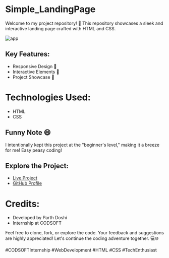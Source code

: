 # Simple_LandingPage
Welcome to my project repository! 🚀 This repository showcases a sleek and interactive landing page crafted with HTML and CSS. 

![app](image1.png) 

## Key Features:
- Responsive Design 📱
- Interactive Elements 🎨
- Project Showcase 🚀

# Technologies Used:
- HTML
- CSS

## Funny Note 😄
I intentionally kept this project at the "beginner's level," making it a breeze for me! Easy peasy coding! 

## Explore the Project:
- [Live Project](https://parthdoshi7.github.io/Simple_LandingPage/)
- [GitHub Profile](https://github.com/parthdoshi7)

# Credits:
- Developed by Parth Doshi
- Internship at CODSOFT

Feel free to clone, fork, or explore the code. Your feedback and suggestions are highly appreciated! Let's continue the coding adventure together. 💻🌐

#CODSOFTInternship #WebDevelopment #HTML #CSS #TechEnthusiast
